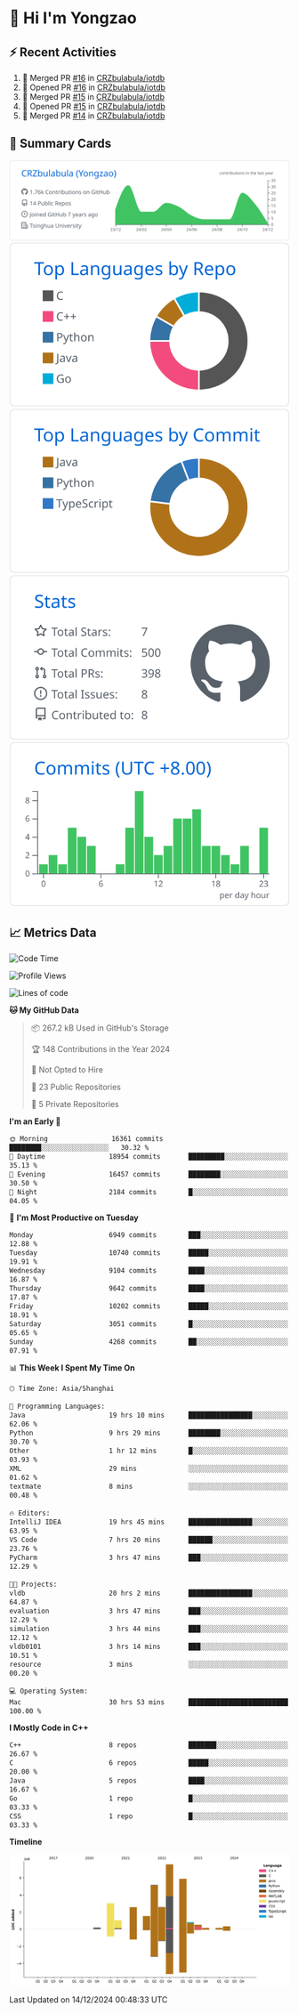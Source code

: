 # 👋 Hi I'm Yongzao

## ⚡ Recent Activities
<!--START_SECTION:activity-->
1. 🎉 Merged PR [#16](https://github.com/CRZbulabula/iotdb/pull/16) in [CRZbulabula/iotdb](https://github.com/CRZbulabula/iotdb)
2. 💪 Opened PR [#16](https://github.com/CRZbulabula/iotdb/pull/16) in [CRZbulabula/iotdb](https://github.com/CRZbulabula/iotdb)
3. 🎉 Merged PR [#15](https://github.com/CRZbulabula/iotdb/pull/15) in [CRZbulabula/iotdb](https://github.com/CRZbulabula/iotdb)
4. 💪 Opened PR [#15](https://github.com/CRZbulabula/iotdb/pull/15) in [CRZbulabula/iotdb](https://github.com/CRZbulabula/iotdb)
5. 🎉 Merged PR [#14](https://github.com/CRZbulabula/iotdb/pull/14) in [CRZbulabula/iotdb](https://github.com/CRZbulabula/iotdb)
<!--END_SECTION:activity-->

## 🎑 Summary Cards

[![](https://raw.githubusercontent.com/CRZbulabula/CRZbulabula/main/profile-summary-card-output/github/0-profile-details.svg)](https://github.com/vn7n24fzkq/github-profile-summary-cards)
[![](https://raw.githubusercontent.com/CRZbulabula/CRZbulabula/main/profile-summary-card-output/github/1-repos-per-language.svg)](https://github.com/vn7n24fzkq/github-profile-summary-cards) [![](https://raw.githubusercontent.com/CRZbulabula/CRZbulabula/main/profile-summary-card-output/github/2-most-commit-language.svg)](https://github.com/vn7n24fzkq/github-profile-summary-cards)
[![](https://raw.githubusercontent.com/CRZbulabula/CRZbulabula/main/profile-summary-card-output/github/3-stats.svg)](https://github.com/vn7n24fzkq/github-profile-summary-cards) [![](https://raw.githubusercontent.com/CRZbulabula/CRZbulabula/main/profile-summary-card-output/github/4-productive-time.svg)](https://github.com/vn7n24fzkq/github-profile-summary-cards)

## 📈 Metrics Data

<!--START_SECTION:waka-->
![Code Time](http://img.shields.io/badge/Code%20Time-765%20hrs%2057%20mins-blue)

![Profile Views](http://img.shields.io/badge/Profile%20Views-0-blue)

![Lines of code](https://img.shields.io/badge/From%20Hello%20World%20I%27ve%20Written-31.4%20million%20lines%20of%20code-blue)

**🐱 My GitHub Data** 

> 📦 267.2 kB Used in GitHub's Storage 
 > 
> 🏆 148 Contributions in the Year 2024
 > 
> 🚫 Not Opted to Hire
 > 
> 📜 23 Public Repositories 
 > 
> 🔑 5 Private Repositories 
 > 
**I'm an Early 🐤** 

```text
🌞 Morning                16361 commits       ████████░░░░░░░░░░░░░░░░░   30.32 % 
🌆 Daytime                18954 commits       █████████░░░░░░░░░░░░░░░░   35.13 % 
🌃 Evening                16457 commits       ████████░░░░░░░░░░░░░░░░░   30.50 % 
🌙 Night                  2184 commits        █░░░░░░░░░░░░░░░░░░░░░░░░   04.05 % 
```
📅 **I'm Most Productive on Tuesday** 

```text
Monday                   6949 commits        ███░░░░░░░░░░░░░░░░░░░░░░   12.88 % 
Tuesday                  10740 commits       █████░░░░░░░░░░░░░░░░░░░░   19.91 % 
Wednesday                9104 commits        ████░░░░░░░░░░░░░░░░░░░░░   16.87 % 
Thursday                 9642 commits        ████░░░░░░░░░░░░░░░░░░░░░   17.87 % 
Friday                   10202 commits       █████░░░░░░░░░░░░░░░░░░░░   18.91 % 
Saturday                 3051 commits        █░░░░░░░░░░░░░░░░░░░░░░░░   05.65 % 
Sunday                   4268 commits        ██░░░░░░░░░░░░░░░░░░░░░░░   07.91 % 
```


📊 **This Week I Spent My Time On** 

```text
🕑︎ Time Zone: Asia/Shanghai

💬 Programming Languages: 
Java                     19 hrs 10 mins      ████████████████░░░░░░░░░   62.06 % 
Python                   9 hrs 29 mins       ████████░░░░░░░░░░░░░░░░░   30.70 % 
Other                    1 hr 12 mins        █░░░░░░░░░░░░░░░░░░░░░░░░   03.93 % 
XML                      29 mins             ░░░░░░░░░░░░░░░░░░░░░░░░░   01.62 % 
textmate                 8 mins              ░░░░░░░░░░░░░░░░░░░░░░░░░   00.48 % 

🔥 Editors: 
IntelliJ IDEA            19 hrs 45 mins      ████████████████░░░░░░░░░   63.95 % 
VS Code                  7 hrs 20 mins       ██████░░░░░░░░░░░░░░░░░░░   23.76 % 
PyCharm                  3 hrs 47 mins       ███░░░░░░░░░░░░░░░░░░░░░░   12.29 % 

🐱‍💻 Projects: 
vldb                     20 hrs 2 mins       ████████████████░░░░░░░░░   64.87 % 
evaluation               3 hrs 47 mins       ███░░░░░░░░░░░░░░░░░░░░░░   12.29 % 
simulation               3 hrs 44 mins       ███░░░░░░░░░░░░░░░░░░░░░░   12.12 % 
vldb0101                 3 hrs 14 mins       ███░░░░░░░░░░░░░░░░░░░░░░   10.51 % 
resource                 3 mins              ░░░░░░░░░░░░░░░░░░░░░░░░░   00.20 % 

💻 Operating System: 
Mac                      30 hrs 53 mins      █████████████████████████   100.00 % 
```

**I Mostly Code in C++** 

```text
C++                      8 repos             ███████░░░░░░░░░░░░░░░░░░   26.67 % 
C                        6 repos             █████░░░░░░░░░░░░░░░░░░░░   20.00 % 
Java                     5 repos             ████░░░░░░░░░░░░░░░░░░░░░   16.67 % 
Go                       1 repo              █░░░░░░░░░░░░░░░░░░░░░░░░   03.33 % 
CSS                      1 repo              █░░░░░░░░░░░░░░░░░░░░░░░░   03.33 % 
```



**Timeline**

![Lines of Code chart](https://raw.githubusercontent.com/CRZbulabula/CRZbulabula/main/assets/bar_graph.png)


 Last Updated on 14/12/2024 00:48:33 UTC
<!--END_SECTION:waka-->

